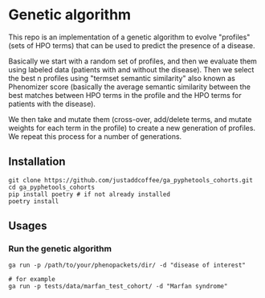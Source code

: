 # Genetic algorithm 
This repo is an implementation of a genetic algorithm to evolve "profiles" (sets of
HPO terms) that can be used to predict the presence of a disease.

Basically we start with a random set of profiles, and then we evaluate them using
labeled data (patients with and without the disease). Then we select the best n profiles
using "termset semantic similarity" also known as Phenomizer score (basically the 
average semantic similarity between the best matches between HPO terms in the profile 
and the HPO terms for patients with the disease). 

We then take and mutate them (cross-over, add/delete terms, and mutate weights for each 
term in the profile) to create a new generation of profiles. We repeat this process for 
a number of generations.


## Installation

```shell
git clone https://github.com/justaddcoffee/ga_pyphetools_cohorts.git
cd ga_pyphetools_cohorts
pip install poetry # if not already installed
poetry install
```

## Usages

### Run the genetic algorithm
```shell
ga run -p /path/to/your/phenopackets/dir/ -d "disease of interest"
```
```shell
# for example
ga run -p tests/data/marfan_test_cohort/ -d "Marfan syndrome"
```

